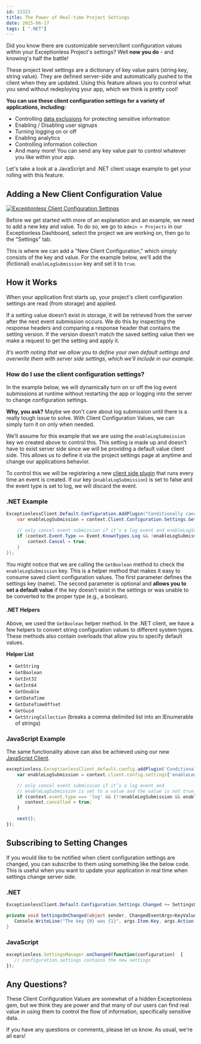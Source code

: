 ```yaml
---
id: 13323
title: The Power of Real-time Project Settings
date: 2015-06-17
tags: [ ".NET"]
---
```

Did you know there are customizable server/client configuration values within your Exceptionless Project's settings? Well **now you do** - and knowing's half the battle!

These project level settings are a dictionary of key value pairs (string key, string value). They are defined server-side and automatically pushed to the client when they are updated. Using this feature allows you to control what you send without redeploying your app, which we think is pretty cool!<!--more-->

**You can use these client configuration settings for a variety of applications, including:**

* Controlling <a href="http://docs.exceptionless.com/contents/security/" target="_blank">data exclusions</a> for protecting sensitive information
* Enabling / Disabling user signups
* Turning logging on or off
* Enabling analytics
* Controlling information collection
* And many more! You can send any key value pair to control whatever you like within your app.

Let's take a look at a JavaScript and .NET client usage example to get your rolling with this feature.

## Adding a New Client Configuration Value

[![Exceptionless Client Configuration Settings](/assets/img/news/project-settings-page-300x209.png)](/assets/project-settings-page.png)

Before we get started with more of an explanation and an example, we need to add a new key and value. To do so, we go to `Admin > Projects` in our Exceptionless Dashboard, select the project we are working on, then go to the "Settings" tab.

This is where we can add a "New Client Configuration," which simply consists of the key and value. For the example below, we'll add the (fictional) `enableLogSubmission` key and set it to `true`.

## How it Works

When your application first starts up, your project's client configuration settings are read (from storage) and applied.

If a setting value doesn’t exist in storage, it will be retrieved from the server after the next event submission occurs. We do this by inspecting the response headers and comparing a response header that contains the setting version. If the version doesn’t match the saved setting value then we make a request to get the setting and apply it.

_It’s worth noting that we allow you to define your own default settings and overwrite them with server side settings, which we'll include in our example._

### How do I use the client configuration settings?

In the example below, we will dynamically turn on or off the log event submissions at runtime without restarting the app or logging into the server to change configuration settings.

**Why, you ask?** Maybe we don't care about log submission until there is a really tough issue to solve. With Client Configuration Values, we can simply turn it on only when needed.

We’ll assume for this example that we are using the `enableLogSubmission` key we created above to control this. This setting is made up and doesn’t have to exist server side since we will be providing a default value client side. This allows us to define it via the project settings page at anytime and change our applications behavior.

To control this we will be registering a new <a href="/how-to-add-a-plugin-to-affect-events-in-exceptionless/" target="_blank">client side plugin</a> that runs every time an event is created. If our key (`enableLogSubmission`) is set to false and the event type is set to log, we will discard the event.

### .NET Example

```cs
ExceptionlessClient.Default.Configuration.AddPlugin("Conditionally cancel log submission", 100, context => {
    var enableLogSubmission = context.Client.Configuration.Settings.GetBoolean("enableLogSubmission", true);

    // only cancel event submission if it’s a log event and enableLogSubmission is false
    if (context.Event.Type == Event.KnownTypes.Log && !enableLogSubmission) {
        context.Cancel = true;
    }
});
```

You might notice that we are calling the `GetBoolean` method to check the `enableLogSubmission` key. This is a helper method that makes it easy to consume saved client configuration values. The first parameter defines the settings key (name). The second parameter is optional and **allows you to set a default value** if the key doesn’t exist in the settings or was unable to be converted to the proper type (e.g., a boolean).

#### .NET Helpers

Above, we used the `GetBoolean` helper method. In the .NET client, we have a few helpers to convert string configuration values to different system types. These methods also contain overloads that allow you to specify default values.

**Helper List**

* `GetString`
* `GetBoolean`
* `GetInt32`
* `GetInt64`
* `GetDouble`
* `GetDateTime`
* `GetDateTimeOffset`
* `GetGuid`
* `GetStringCollection` (breaks a comma delimited list into an IEnumerable of strings)

### JavaScript Example

The same functionality above can also be achieved using our new [JavaScript Client](/javascript-node-js-client-v1-release-notes/).

```js
exceptionless.ExceptionlessClient.default.config.addPlugin('Conditionally cancel log submission', 100, function (context, next) {
    var enableLogSubmission = context.client.config.settings['enableLogSubmission'];

    // only cancel event submission if it’s a log event and
    // enableLogSubmission is set to a value and the value is not true.
    if (context.event.type === 'log' && (!!enableLogSubmission && enableLogSubmission !== 'true')) {
       context.cancelled = true;
    }

    next();
});
```

## Subscribing to Setting Changes

If you would like to be notified when client configuration settings are changed, you can subscribe to them using something like the below code. This is useful when you want to update your application in real time when settings change server side.

### .NET

```cs
ExceptionlessClient.Default.Configuration.Settings.Changed += SettingsOnChanged;

private void SettingsOnChanged(object sender, ChangedEventArgs<KeyValuePair<string, string>> args) {
   Console.WriteLine("The key {0} was {1}", args.Item.Key, args.Action);
}
```

### JavaScript

```js
exceptionless.SettingsManager.onChanged(function(configuration)  {
   // configuration.settings contains the new settings
});
```

## Any Questions?

These Client Configuration Values are somewhat of a hidden Exceptionless gem, but we think they are power and that many of our users can find real value in using them to control the flow of information, specifically sensitive data.

If you have any questions or comments, please let us know. As usual, we're all ears!
